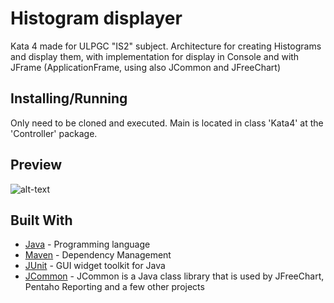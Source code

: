 # Histogram displayer

Kata 4 made for ULPGC "IS2" subject. Architecture for creating Histograms and display them, with implementation for display in Console and with JFrame (ApplicationFrame, using also JCommon and JFreeChart)

## Installing/Running

Only need to be cloned and executed. Main is located in class 'Kata4' at the 'Controller' package.

## Preview

![alt-text](https://github.com/GerardoSant/Kata4/blob/master/preview/preview.PNG)


## Built With

* [Java](https://www.java.com/es/) - Programming language
* [Maven](https://maven.apache.org/) - Dependency Management
* [JUnit](https://junit.org/junit5/) - GUI widget toolkit for Java 
* [JCommon](http://www.jfree.org/jcommon/) - JCommon is a Java class library that is used by JFreeChart, Pentaho Reporting and a few other projects
